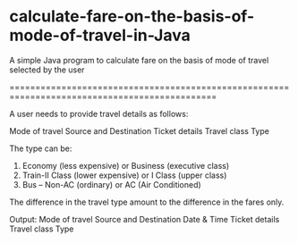 # calculate-fare-on-the-basis-of-mode-of-travel-in-Java
A simple Java program to calculate fare on the basis of mode of travel selected by the user

==============================================================================================

A user needs to provide travel details as follows:

Mode of travel
Source and Destination
Ticket details
Travel class
Type 

The type can be:
1.	 Economy (less expensive) or Business (executive class)
2.	 Train-II Class (lower expensive) or I Class (upper class)
3.	 Bus – Non-AC (ordinary) or AC (Air Conditioned)

The difference in the travel type amount to the difference in the fares only.

Output:
Mode of travel
Source and Destination
Date & Time
Ticket details
Travel class
Type 
